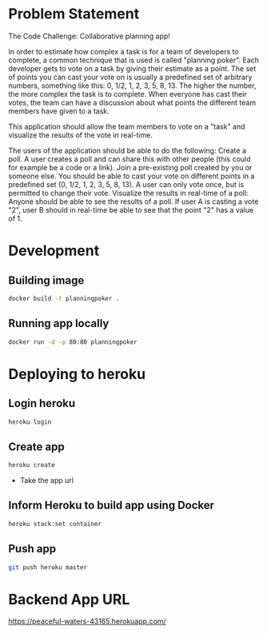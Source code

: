 # Problem Statement

The Code Challenge: Collaborative planning app!

In order to estimate how complex a task is for a team of developers to complete, a common technique that is used is called "planning poker".
Each developer gets to vote on a task by giving their estimate as a point.
The set of points you can cast your vote on is usually a predefined set of arbitrary numbers, something like this: 0, 1/2, 1, 2, 3, 5, 8, 13.
The higher the number, the more complex the task is to complete.
When everyone has cast their votes, the team can have a discussion about what points the different team members have given to a task.

This application should allow the team members to vote on a "task" and visualize the results of the vote in real-time.

The users of the application should be able to do the following:
Create a poll. A user creates a poll and can share this with other people (this could for example be a code or a link).
Join a pre-existing poll created by you or someone else. You should be able to cast your vote on different points in a predefined set (0, 1/2, 1, 2, 3, 5, 8, 13). A user can only vote once, but is permitted to change their vote.
Visualize the results in real-time of a poll: Anyone should be able to see the results of a poll. If user A is casting a vote "2", user B should in real-time be able to see that the point "2" has a value of 1.


# Development

## Building image 
```bash
docker build -t planningpoker .
```

## Running app locally
```bash
docker run -d -p 80:80 planningpoker
```

# Deploying to heroku
## Login heroku
```bash
heroku login
```

## Create app
```bash
heroku create
```
* Take the app url

## Inform Heroku to build app using Docker
```bash
heroku stack:set container
```

## Push app
```bash
git push heroku master
```

# Backend App URL
https://peaceful-waters-43165.herokuapp.com/